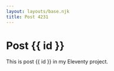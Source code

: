 ```yaml
---
layout: layouts/base.njk
title: Post 4231
---
```


# Post {{ id }}

This is post {{ id }} in my Eleventy project.
